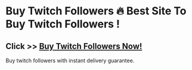 # Buy Twitch Followers 🔥 Best Site To Buy Twitch Followers !

## Click >> [Buy Twitch Followers Now!](https://ogstreamer.com/buy-twitch-followers)

Buy twitch followers with instant delivery guarantee.
